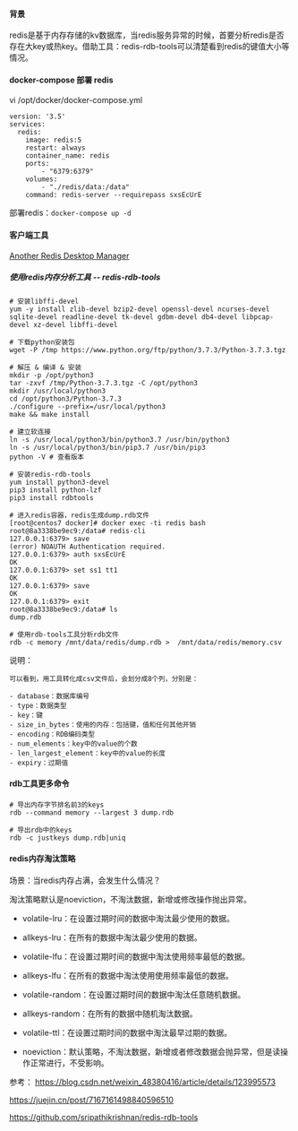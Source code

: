 #### 背景
redis是基于内存存储的kv数据库，当redis服务异常的时候，首要分析redis是否存在大key或热key。借助工具：redis-rdb-tools可以清楚看到redis的键值大小等情况。

#### docker-compose 部署 redis
vi /opt/docker/docker-compose.yml
```
version: '3.5'
services:
  redis:
    image: redis:5
    restart: always
    container_name: redis
    ports:
        - "6379:6379"
    volumes:
        - "./redis/data:/data"
    command: redis-server --requirepass sxsEcUrE
```
部署redis：`docker-compose up -d`

#### 客户端工具
[Another Redis Desktop Manager](https://github.com/qishibo/AnotherRedisDesktopManager/releases)


##### 使用redis内存分析工具 -- redis-rdb-tools
```
# 安装libffi-devel
yum -y install zlib-devel bzip2-devel openssl-devel ncurses-devel sqlite-devel readline-devel tk-devel gdbm-devel db4-devel libpcap-devel xz-devel libffi-devel

# 下载python安装包
wget -P /tmp https://www.python.org/ftp/python/3.7.3/Python-3.7.3.tgz

# 解压 & 编译 & 安装
mkdir -p /opt/python3 
tar -zxvf /tmp/Python-3.7.3.tgz -C /opt/python3
mkdir /usr/local/python3 
cd /opt/python3/Python-3.7.3 
./configure --prefix=/usr/local/python3
make && make install

# 建立软连接
ln -s /usr/local/python3/bin/python3.7 /usr/bin/python3
ln -s /usr/local/python3/bin/pip3.7 /usr/bin/pip3
python -V # 查看版本

# 安装redis-rdb-tools
yum install python3-devel
pip3 install python-lzf
pip3 install rdbtools

# 进入redis容器，redis生成dump.rdb文件
[root@centos7 docker]# docker exec -ti redis bash
root@8a3338be9ec9:/data# redis-cli
127.0.0.1:6379> save
(error) NOAUTH Authentication required.
127.0.0.1:6379> auth sxsEcUrE
OK
127.0.0.1:6379> set ss1 tt1
OK
127.0.0.1:6379> save
OK
127.0.0.1:6379> exit
root@8a3338be9ec9:/data# ls
dump.rdb

# 使用rdb-tools工具分析rdb文件
rdb -c memory /mnt/data/redis/dump.rdb >  /mnt/data/redis/memory.csv
```
说明：
```
可以看到，用工具转化成csv文件后，会划分成8个列，分别是：

- database：数据库编号
- type：数据类型
- key：键
- size_in_bytes：使用的内存：包括键，值和任何其他开销
- encoding：RDB编码类型
- num_elements：key中的value的个数
- len_largest_element：key中的value的长度
- expiry：过期值
```

#### rdb工具更多命令
```
# 导出内存字节排名前3的keys
rdb --command memory --largest 3 dump.rdb

# 导出rdb中的keys
rdb -c justkeys dump.rdb|uniq
```

#### redis内存淘汰策略
场景：当redis内存占满，会发生什么情况？

淘汰策略默认是noeviction，不淘汰数据，新增或修改操作抛出异常。
- volatile-lru：在设置过期时间的数据中淘汰最少使用的数据。

- allkeys-lru：在所有的数据中淘汰最少使用的数据。

- volatile-lfu：在设置过期时间的数据中淘汰使用频率最低的数据。

- allkeys-lfu：在所有的数据中淘汰使用使用频率最低的数据。

- volatile-random：在设置过期时间的数据中淘汰任意随机数据。

- allkeys-random：在所有的数据中随机淘汰数据。

- volatile-ttl：在设置过期时间的数据中淘汰最早过期的数据。

- noeviction：默认策略，不淘汰数据，新增或者修改数据会抛异常，但是读操作正常进行，不受影响。

参考：
https://blog.csdn.net/weixin_48380416/article/details/123995573

https://juejin.cn/post/7167161498840596510

https://github.com/sripathikrishnan/redis-rdb-tools